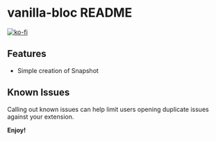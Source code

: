 # vanilla-bloc README

[![ko-fi](https://uploads-ssl.webflow.com/5c14e387dab576fe667689cf/5cbed8a433a3f45a772abaf5_SupportMe_blue.png)](https://ko-fi.com/allan_nava)

## Features

- Simple creation of Snapshot

## Known Issues

Calling out known issues can help limit users opening duplicate issues against your extension.

**Enjoy!**
